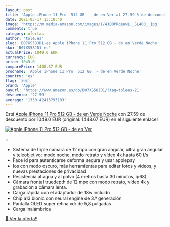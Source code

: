 ```yaml
---
layout: post
title: 'Apple iPhone 11 Pro  512 GB  - de en Ver al 27.59 % de descuento'
date: 2021-03-17 13:10:40
image: 'https://m.media-amazon.com/images/I/41Q0PRqeavL._SL400_.jpg'
comments: true
category: ofertas
author: 'tole.es'
slug: 'B07XS58JD1-es Apple iPhone 11 Pro 512 GB - de en Verde Noche'
sku: 'B07XS58JD1-es'
actualPrice: 1049.0 EUR
currency: EUR
price: 1049.0
comparePrice: 1448.67 EUR
prodname: 'Apple iPhone 11 Pro  512 GB  - de en Verde Noche'
country: 'es'
flag: '🇪🇸'
brand: 'Apple'
buyurl: 'https://www.amazon.es/dp/B07XS58JD1/?tag=tolees-21'
descuento: '27.59'
average: '1330.42413793103'
---
```


Está [Apple iPhone 11 Pro  512 GB  - de en Verde Noche](https://www.amazon.es/dp/B07XS58JD1/?tag=tolees-21) con 27.59 de descuento por 1049.0 EUR (original: 1448.67 EUR) en el siguiente enlace!

[![Apple iPhone 11 Pro  512 GB  - de en Ver](https://m.media-amazon.com/images/I/41Q0PRqeavL._SL400_.jpg)](https://www.amazon.es/dp/B07XS58JD1/?tag=tolees-21)

ℹ️:

- Sistema de triple cámara de 12 mpx con gran angular, ultra gran angular y teleobjetivo; modo noche, modo retrato y vídeo 4k hasta 60 f/s
- Face id para autenticarse deforma segura y usar applepay
- Ios con modo oscuro, más herramientas para editar fotos y vídeos, y nuevas prestaciones de privacidad
- Resistencia al agua y al polvo (4 metros hasta 30 minutos, ip68).
- Cámara frontal truedepth de 12 mpx con modo retrato, vídeo 4k y grabación a cámara lenta.
- Carga rápida con el adaptador de 18w incluido
- Chip a13 bionic con neural engine de 3.ª generación
- Pantalla OLED super retina xdr de 5,8 pulgadas
- Carga inalámbrica

[🛒 Ver la oferta!!](https://www.amazon.es/dp/B07XS58JD1/?tag=tolees-21)

